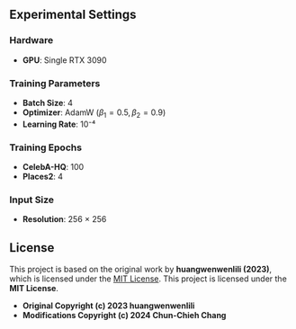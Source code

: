## Experimental Settings

### Hardware
- **GPU**: Single RTX 3090

### Training Parameters
- **Batch Size**: 4
- **Optimizer**: AdamW ($\beta_1 = 0.5, \beta_2 = 0.9$)
- **Learning Rate**: 10⁻⁴

### Training Epochs
- **CelebA-HQ**: 100  
- **Places2**: 4  

### Input Size
- **Resolution**: 256 × 256


## License
This project is based on the original work by **huangwenwenlili (2023)**, which is licensed under the [MIT License](LICENSE).
This project is licensed under the **MIT License**.  
- **Original Copyright (c) 2023 huangwenwenlili**
- **Modifications Copyright (c) 2024 Chun-Chieh Chang**
